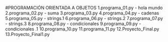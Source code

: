 #PROGRAMACIÓN ORIENTADA A OBJETOS 
1.programa_01.py - hola mundo
2.programa_02.py - suma
3.programa_03.py
4.programa_04.py - cadenas
5.programa_05.py - strings.1
6.programa_06.py - strings.2
7.programa_07.py - strings.3
8.programa_08.py - condicionales 
9.programa_09.py - condicionales .1
10.programa_10.py
11.programa_11.py
12.Proyecto_Final.py
13.Proyecto_Final1.py